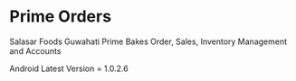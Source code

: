 # Prime Orders

Salasar Foods Guwahati Prime Bakes Order, Sales, Inventory Management and Accounts

Android Latest Version = 1.0.2.6
